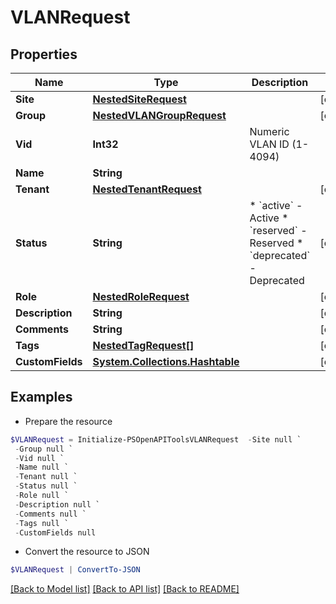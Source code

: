 # VLANRequest
## Properties

Name | Type | Description | Notes
------------ | ------------- | ------------- | -------------
**Site** | [**NestedSiteRequest**](NestedSiteRequest.md) |  | [optional] 
**Group** | [**NestedVLANGroupRequest**](NestedVLANGroupRequest.md) |  | [optional] 
**Vid** | **Int32** | Numeric VLAN ID (1-4094) | 
**Name** | **String** |  | 
**Tenant** | [**NestedTenantRequest**](NestedTenantRequest.md) |  | [optional] 
**Status** | **String** | * &#x60;active&#x60; - Active * &#x60;reserved&#x60; - Reserved * &#x60;deprecated&#x60; - Deprecated | [optional] 
**Role** | [**NestedRoleRequest**](NestedRoleRequest.md) |  | [optional] 
**Description** | **String** |  | [optional] 
**Comments** | **String** |  | [optional] 
**Tags** | [**NestedTagRequest[]**](NestedTagRequest.md) |  | [optional] 
**CustomFields** | [**System.Collections.Hashtable**](AnyType.md) |  | [optional] 

## Examples

- Prepare the resource
```powershell
$VLANRequest = Initialize-PSOpenAPIToolsVLANRequest  -Site null `
 -Group null `
 -Vid null `
 -Name null `
 -Tenant null `
 -Status null `
 -Role null `
 -Description null `
 -Comments null `
 -Tags null `
 -CustomFields null
```

- Convert the resource to JSON
```powershell
$VLANRequest | ConvertTo-JSON
```

[[Back to Model list]](../README.md#documentation-for-models) [[Back to API list]](../README.md#documentation-for-api-endpoints) [[Back to README]](../README.md)

